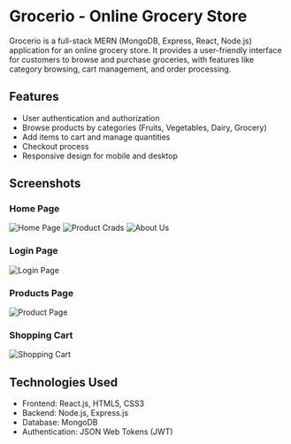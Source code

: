 # Grocerio - Online Grocery Store

Grocerio is a full-stack MERN (MongoDB, Express, React, Node.js) application for an online grocery store. It provides a user-friendly interface for customers to browse and purchase groceries, with features like category browsing, cart management, and order processing.

## Features

- User authentication and authorization
- Browse products by categories (Fruits, Vegetables, Dairy, Grocery)
- Add items to cart and manage quantities
- Checkout process
- Responsive design for mobile and desktop

## Screenshots

### Home Page
![Home Page](https://drive.google.com/uc?id=1ipByYmT2x_7MRiC7tIwB1aJQbG3xDyao)
![Product Crads](https://drive.google.com/uc?id=1yUaC-y1eWL22JRQ_l_Pg1UYysolzvoKz)
![About Us](https://drive.google.com/uc?id=1smxxNai86STiDLzz7B5gh9GR2kp1PM1D)

### Login Page
![Login Page](https://drive.google.com/uc?id=1pNQmjXfNax8VIMqdEUhZGqaSU5GlSmGQ)

### Products Page
![Product Page](https://drive.google.com/uc?id=1-mXaCe1hxp7S95HRHP_UxH6vA3ZjsXuB)

### Shopping Cart
![Shopping Cart](https://drive.google.com/uc?id=174fK5ufoCnv4e4YX6Cj_wnHiAlXaxWcb)


## Technologies Used

- Frontend: React.js, HTML5, CSS3
- Backend: Node.js, Express.js
- Database: MongoDB
- Authentication: JSON Web Tokens (JWT)

